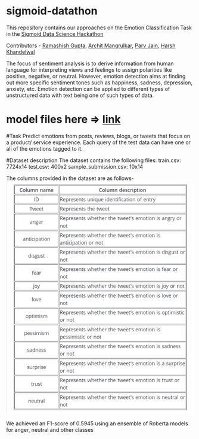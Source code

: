 # sigmoid-datathon
This repository contains our approaches on the Emotion Classification Task in the [Sigmoid Data Science Hackathon](https://www.hackerearth.com/challenges/competitive/sigmoid-data-science-hackathon-machine-learning-challenge/)

Contributors - [Ramashish Gupta](https://www.linkedin.com/in/ramashish-gupta-697508214/), [Archit Mangrulkar](https://www.linkedin.com/in/archit-mangrulkar-033327199/), [Parv Jain](https://www.linkedin.com/in/parv-jain-5a9a961bb/), [Harsh Khandelwal](https://www.linkedin.com/in/harsh16khandelwal/)

The focus of sentiment analysis is to derive information from human language for interpreting views and feelings to assign polarities like positive, negative, or neutral. However, emotion detection aims at finding out more specific sentiment tones such as happiness, sadness, depression, anxiety, etc. Emotion detection can be applied to different types of unstructured data with text being one of such types of data.

# model files here => [link](https://iitkgpacin-my.sharepoint.com/:f:/g/personal/ramashisx_kgpian_iitkgp_ac_in/Elxoacy8SbxJk7uOK_p4B4QBIjHz4hY9chbKEUaYz_ECeA?e=Oa5f6C)

#Task
Predict emotions from posts, reviews, blogs, or tweets that focus on a product/ service experience. Each query of the test data can have one or all of the emotions tagged to it.

#Dataset description
The dataset contains the following files:
 train.csv: 7724x14
 test.csv: 400x2
 sample_submission.csv: 10x14
 
The columns provided in the dataset are as follows-
![image](column%20description.png)
 
<!-- 
# Sections

# Final Presentation

# Model Architecture
The Transformer Architecture used by us is shown in the figure. We used the pre-trained models released by [HuggingFace](https://huggingface.co/models).\
 -->

We achieved an F1-score of 0.5945 using an ensemble of Roberta models for anger, neutral and other classes
<!-- 
# File descriptions
 -->
